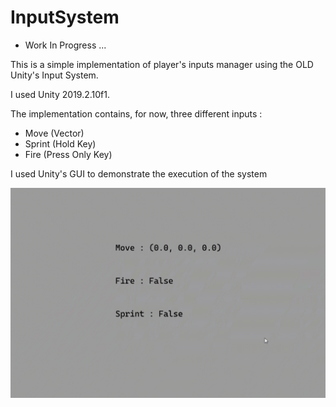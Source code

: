 # InputSystem

* Work In Progress ...


This is a simple implementation of player's inputs manager using the OLD Unity's Input System.

I used Unity 2019.2.10f1.

The implementation contains, for now, three different inputs :

- Move (Vector)
- Sprint (Hold Key)
- Fire (Press Only Key)

I used Unity's GUI to demonstrate the execution of the system

![](InputSystemGif.gif)
